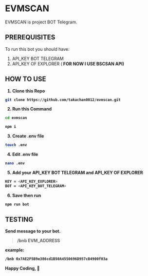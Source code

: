 # EVMSCAN
EVMSCAN is project BOT Telegram.

## PREREQUISITES
To run this bot you should have:   
1. API_KEY BOT TELEGRAM
2. API_KEY OF EXPLORER (<b> FOR NOW I USE BSCSAN API<b>)

## HOW TO USE
1. Clone this Repo 
 ```bash
git clone https://github.com/takachan0012/evmscan.git
```
2. Run this Command
```bash
cd evmscan
```
```bash
npm i
```
3. Create .env file
```bash
touch .env
```
4. Edit .env file
```bash
nano .env
```
5. Add your API_KEY BOT TELEGRAM and API_KEY OF EXPLORER
```bash
KEY = <API_KEY_EXPLORER> 
BOT = <API_KEY_BOT_TELEGRAM>
```
6. Save then run
```bash
npm run bot
```

## TESTING
Send message to your bot.
>/bnb EVM_ADDRESS

example: 
```bash
/bnb 0x7AE2F5B9e386cd1B50A4550696D957cB4900f03a
```

Happy Coding, 🚀